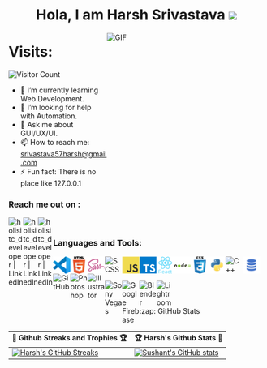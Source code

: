 <h1 align="center">Hola, I am Harsh Srivastava <img src="https://raw.githubusercontent.com/MartinHeinz/MartinHeinz/master/wave.gif" width="30px"> </h1>
<img align="right" alt="GIF" src="https://media2.giphy.com/media/gjrYDwbjnK8x36xZIO/giphy.gif?cid=790b76113ec6f004299080f1a0b4518fb9d4cf2a277d4f94&rid=giphy.gif&ct=s" width="310" height="280" />



<h1 >Visits: </h1>    

![Visitor Count](https://profile-counter.glitch.me/Srivastava57Harsh/count.svg)




- 🌱 I’m currently learning Web Development.
- 🤔 I’m looking for help with Automation.
- 💬 Ask me about GUI/UX/UI.
- 📫 How to reach me: srivastava57harsh@gmail.com
- ⚡ Fun fact: There is no place like 127.0.0.1





### Reach me out on :
[<img align="left" alt="holisitc_developer | LinkedIn" width="29px" src="https://image.flaticon.com/icons/png/512/732/732200.png" />](mailto:prathambhatnagar2803@gmail.com?)

[<img align="left" alt="holisitc_developer | LinkedIn" width="29px" src="https://raw.githubusercontent.com/rahuldkjain/github-profile-readme-generator/master/src/images/icons/Social/linked-in-alt.svg" />](https://www.linkedin.com/in/harsh-srivastava-65649a17a/)

[<img align="left" alt="holisitc_developer | LinkedIn" width="30px" src="https://raw.githubusercontent.com/rahuldkjain/github-profile-readme-generator/master/src/images/icons/Social/instagram.svg" />](https://www.instagram.com/_harsh_bts_srivastava_/)
<br />

### Languages and Tools:

[<img align="left" alt="Visual Studio Code" width="34px" src="https://raw.githubusercontent.com/github/explore/80688e429a7d4ef2fca1e82350fe8e3517d3494d/topics/visual-studio-code/visual-studio-code.png" />](https://code.visualstudio.com/download)
[<img align="left" alt="HTML5" width="34px" src="https://raw.githubusercontent.com/github/explore/80688e429a7d4ef2fca1e82350fe8e3517d3494d/topics/html/html.png" />](https://html.com/)
[<img align="left" alt="SCSS" width="34px" src="https://raw.githubusercontent.com/devicons/devicon/master/icons/sass/sass-original.svg"/>](https://sass-lang.com)
[<img align="left" alt="SCSS" width="34px" src="https://upload.wikimedia.org/wikipedia/commons/thumb/d/d5/Tailwind_CSS_Logo.svg/2048px-Tailwind_CSS_Logo.svg.png"/>](https://tailwindcss.com/)
[<img align="left" alt="JavaScript" width="34px" src="https://raw.githubusercontent.com/devicons/devicon/master/icons/javascript/javascript-original.svg"/>](https://javascript.com/)
[<img align="left" alt="Typescript" width="34px" src="https://raw.githubusercontent.com/devicons/devicon/master/icons/typescript/typescript-original.svg"/>](https://www.typescriptlang.org//)
[<img align="left" alt="React" width="34px" src="https://raw.githubusercontent.com/devicons/devicon/master/icons/react/react-original-wordmark.svg"/>](https://www.reactjs.org//)
[<img align="left" alt="Nodejs" width="34px" src="https://raw.githubusercontent.com/devicons/devicon/master/icons/nodejs/nodejs-original-wordmark.svg"/>](https://www.nodejs.org//) 
[<img align="left" alt="CSS3" width="34px" src="https://raw.githubusercontent.com/github/explore/80688e429a7d4ef2fca1e82350fe8e3517d3494d/topics/css/css.png" />](https://en.wikipedia.org/wiki/CSS)
[<img align="left" alt="python" width="34px" src="https://raw.githubusercontent.com/github/explore/80688e429a7d4ef2fca1e82350fe8e3517d3494d/topics/python/python.png" />](https://www.python.org/)
[<img align="left" alt="C++" width="34px" src="https://upload.wikimedia.org/wikipedia/commons/thumb/1/18/ISO_C%2B%2B_Logo.svg/1822px-ISO_C%2B%2B_Logo.svg.png"/>](https://www.cplusplus.com/)
[<img align="left" alt="SQL" width="34px" src="https://raw.githubusercontent.com/github/explore/80688e429a7d4ef2fca1e82350fe8e3517d3494d/topics/sql/sql.png" />](https://www.mysql.com/)
[<img align="left" alt="GitHub" width="34px" src="https://cdn4.iconfinder.com/data/icons/iconsimple-logotypes/512/github-512.png" />](https://github.com/)
[<img align="left" alt="Photoshop" width="34px" src="https://cdn.iconscout.com/icon/free/png-256/adobe-photoshop-cc-1855022-1571403.png" />](https://www.adobe.com/in/products/photoshop.html?sdid=SGDJMMG3&mv=search&ef_id=CjwKCAjw-sqKBhBjEiwAVaQ9a4ykLsXHZb_q1jeAtpt4OAG31myZzKJeL1va8xiD6ZeX7ayGGpksqRoCDSAQAvD_BwE:G:s&s_kwcid=AL!3085!3!444587836691!e!!g!!photoshop!221441588!17534749028&gclid=CjwKCAjw-sqKBhBjEiwAVaQ9a4ykLsXHZb_q1jeAtpt4OAG31myZzKJeL1va8xiD6ZeX7ayGGpksqRoCDSAQAvD_BwE)
[<img align="left" alt="Illustrator" width="34px" src="https://upload.wikimedia.org/wikipedia/commons/thumb/6/66/Illustrator_CC_icon.png/492px-Illustrator_CC_icon.png" />](https://www.adobe.com/in/products/illustrator.html?sdid=SBNHMR64&mv=search&ef_id=CjwKCAjw-sqKBhBjEiwAVaQ9azoYjp4hcPIWqJbjLS7pXIomSgUZwWzV5T6uXFc24N04MoN8wF2hUBoCW44QAvD_BwE:G:s&s_kwcid=AL!3085!3!248235017690!e!!g!!illustrator!221172068!17525759348&gclid=CjwKCAjw-sqKBhBjEiwAVaQ9azoYjp4hcPIWqJbjLS7pXIomSgUZwWzV5T6uXFc24N04MoN8wF2hUBoCW44QAvD_BwE)


<br/>
<br/>

[<img align="left" alt="Sony Vegas" width="34px" src="https://upload.wikimedia.org/wikipedia/commons/3/39/Vegas_Pro_15.0.png" />](https://www.vegascreativesoftware.com/ca/?gclid=CjwKCAjw-sqKBhBjEiwAVaQ9a1tx7ese-oTqgsTwMbpHH1TpglcKZB68ULTEJxHwHaBnvOllctSmchoCFm0QAvD_BwE)
[<img align="left" alt="Google Firebase" width="34px" src="https://camo.githubusercontent.com/dd4b2422ed3bfc9da88c43d18550375c66f9584327dff7ecc19315ce50b96f07/68747470733a2f2f7777772e766563746f726c6f676f2e7a6f6e652f6c6f676f732f66697265626173652f66697265626173652d69636f6e2e737667" />](https://firebase.google.com/?gclid=CjwKCAjw-sqKBhBjEiwAVaQ9a8Gvtdu92HqF8uNWz7VszPaxn-E7nvM42KRGiXA6XFsenKA_pL6zSRoC9o8QAvD_BwE&gclsrc=aw.ds)
[<img align="left" alt="Blender" width="34px" src="https://i.redd.it/hces62wgka951.png" />](https://www.blender.org/)
[<img align="left" alt="Lightroom" width="34px" src="https://encrypted-tbn0.gstatic.com/images?q=tbn:ANd9GcTIkPQl9P-fEiebDbzw4tmVY5zlPuXhx4HLc2coErnw_b32_vfObgztZhrDTj67YNt7wWM&usqp=CAU" />](https://www.adobe.com/in/products/photoshop-lightroom.html?sdid=SGDJMMG3&mv=search&ef_id=CjwKCAjw-sqKBhBjEiwAVaQ9a4CVglNI3F6_MIWnDyn8NXVBwf9eT_ZZBWIMWCo7RONYrZ5bWGIeyRoCvkcQAvD_BwE:G:s&s_kwcid=AL!3085!3!424769312054!e!!g!!lightroom!221443148!17534780708&gclid=CjwKCAjw-sqKBhBjEiwAVaQ9a4CVglNI3F6_MIWnDyn8NXVBwf9eT_ZZBWIMWCo7RONYrZ5bWGIeyRoCvkcQAvD_BwE)

<br />
<br />
<br />



<summary>:zap: GitHub Stats</summary>
<br />



|🎯 Github Streaks and Trophies 🏆| 🏆 Harsh's Github Stats 🔭|
|----------------------------------|----------------------------|
[![Harsh's GitHub Streaks](https://github-readme-streak-stats.herokuapp.com/?user=Srivastava57Harsh&theme=midnight-purple&hide_border=true)](https://github.com/Srivastava57Harsh)|[![Sushant's GitHub stats](https://github-readme-stats.vercel.app/api?username=Srivastava57Harsh&show_icons=true&theme=midnight-purple&hide_title=true)](https://github.com/Srivastava57Harsh)|[![Trophies](https://github-profile-trophy.vercel.app/?username=Srivastava57Harsh&theme=juicyfresh&margin-w=0&no-frame=false)](https://github.com/Srivastava57Harsh)

</p>

<br />






